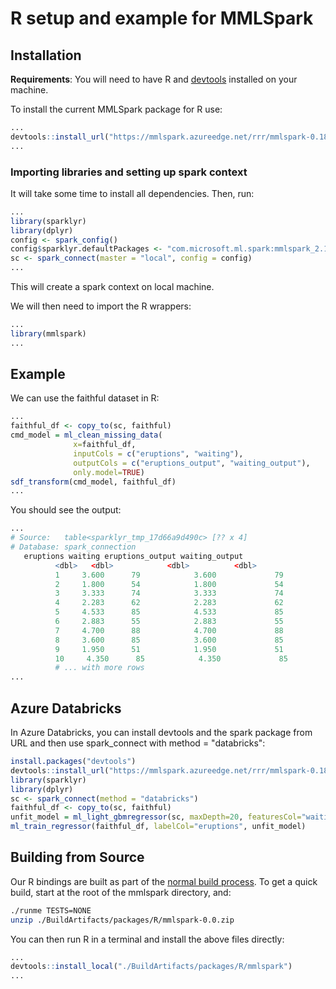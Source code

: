 # R setup and example for MMLSpark

## Installation

**Requirements**: You will need to have R and
[devtools](https://github.com/hadley/devtools) installed on your
machine.

To install the current MMLSpark package for R use:

```R
...
devtools::install_url("https://mmlspark.azureedge.net/rrr/mmlspark-0.18.1.zip")
...
```

### Importing libraries and setting up spark context

It will take some time to install all dependencies.  Then, run:

```R
...
library(sparklyr)
library(dplyr)
config <- spark_config()
config$sparklyr.defaultPackages <- "com.microsoft.ml.spark:mmlspark_2.11:0.18.1"
sc <- spark_connect(master = "local", config = config)
...
```

This will create a spark context on local machine.

We will then need to import the R wrappers:

```R
...
library(mmlspark)
...
```

## Example

We can use the faithful dataset in R:

```R
...
faithful_df <- copy_to(sc, faithful)
cmd_model = ml_clean_missing_data(
              x=faithful_df,
              inputCols = c("eruptions", "waiting"),
              outputCols = c("eruptions_output", "waiting_output"),
              only.model=TRUE)
sdf_transform(cmd_model, faithful_df)
...
```

You should see the output:

```R
...
# Source:   table<sparklyr_tmp_17d66a9d490c> [?? x 4]
# Database: spark_connection
   eruptions waiting eruptions_output waiting_output
          <dbl>   <dbl>            <dbl>          <dbl>
          1     3.600      79            3.600             79
          2     1.800      54            1.800             54
          3     3.333      74            3.333             74
          4     2.283      62            2.283             62
          5     4.533      85            4.533             85
          6     2.883      55            2.883             55
          7     4.700      88            4.700             88
          8     3.600      85            3.600             85
          9     1.950      51            1.950             51
          10     4.350      85            4.350             85
          # ... with more rows
...
```

## Azure Databricks

In Azure Databricks, you can install devtools and the spark package from URL
and then use spark_connect with method = "databricks":

```R
install.packages("devtools")
devtools::install_url("https://mmlspark.azureedge.net/rrr/mmlspark-0.18.1.zip")
library(sparklyr)
library(dplyr)
sc <- spark_connect(method = "databricks")
faithful_df <- copy_to(sc, faithful)
unfit_model = ml_light_gbmregressor(sc, maxDepth=20, featuresCol="waiting", labelCol="eruptions", numIterations=10, unfit.model=TRUE)
ml_train_regressor(faithful_df, labelCol="eruptions", unfit_model)
```

## Building from Source

Our R bindings are built as part of the [normal build
process](developer-readme.md).  To get a quick build, start at the root
of the mmlspark directory, and:

```bash
./runme TESTS=NONE
unzip ./BuildArtifacts/packages/R/mmlspark-0.0.zip
```

You can then run R in a terminal and install the above files directly:

```R
...
devtools::install_local("./BuildArtifacts/packages/R/mmlspark")
...
```
